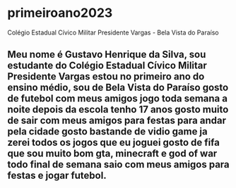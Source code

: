 # primeiroano2023
Colégio Estadual Cívico Militar Presidente Vargas - Bela Vista do Paraíso

## Meu nome é Gustavo Henrique da Silva, sou estudante do Colégio Estadual Cívico Militar Presidente Vargas estou no primeiro ano do ensino médio, sou de Bela Vista do Paraíso gosto de futebol com meus amigos jogo toda semana a noite depois da escola tenho 17 anos gosto muito de sair com meus amigos para festas para andar pela cidade gosto bastande de vidio game ja zerei todos os jogos que eu joguei gosto de fifa que sou muito bom gta, minecraft e god of war todo final de semana saio com meus amigos para festas e jogar futebol.

